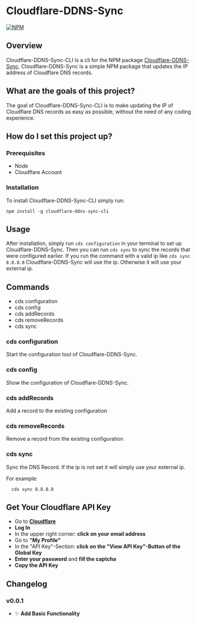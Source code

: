 # Cloudflare-DDNS-Sync

[![NPM](https://nodei.co/npm/cloudflare-ddns-sync-cli.png)](https://nodei.co/npm/cloudflare-ddns-sync-cli/)

## Overview

Cloudflare-DDNS-Sync-CLI is a cli for the NPM package [Cloudflare-DDNS-Sync](https://www.npmjs.com/package/cloudflare-ddns-sync).
Cloudflare-DDNS-Sync is a simple NPM package that updates the IP address of
Cloudflare DNS records.

## What are the goals of this project?

The goal of Cloudflare-DDNS-Sync-CLI is to make updating the IP of Cloudflare DNS
records as easy as possible, without the need of any coding experience.

## How do I set this project up?

### Prerequisites

- Node
- Cloudflare Account

### Installation

To install Cloudflare-DDNS-Sync-CLI simply run:

```
npm install -g cloudflare-ddns-sync-cli
```

## Usage

After installation, simply run `cds configuration` in your terminal to set up Cloudflare-DDNS-Sync.
Then you can run `cds sync` to sync the records that were configured earlier.
If you run the command with a valid ip like `cds sync 8.8.8.8` Cloudflare-DDNS-Sync will use the ip. Otherwise it will use your external ip.


## Commands

- cds configuration
- cds config
- cds addRecords
- cds removeRecords
- cds sync <ip>

### cds configuration

Start the configuration tool of Cloudflare-DDNS-Sync.

### cds config

Show the configuration of Cloudflare-DDNS-Sync.

### cds addRecords

Add a record to the existing configuration

### cds removeRecords

Remove a record from the existing configuration

### cds sync <ip>

Sync the DNS Record. If the ip is not set it will simply use your external ip.

For example:
```
  cds sync 8.8.8.8
```

## Get Your Cloudflare API Key

- Go to **[Cloudflare](https://www.cloudflare.com)**
- **Log In**
- In the upper right corner: **click on your email address**
- Go to **"My Profile"**
- In the "API Key"-Section: **click on the "View API Key"-Button of the Global Key**
- **Enter your password** and **fill the captcha**
- **Copy the API Key**

## Changelog

### v0.0.1

- ✨ **Add Basic Functionality**
